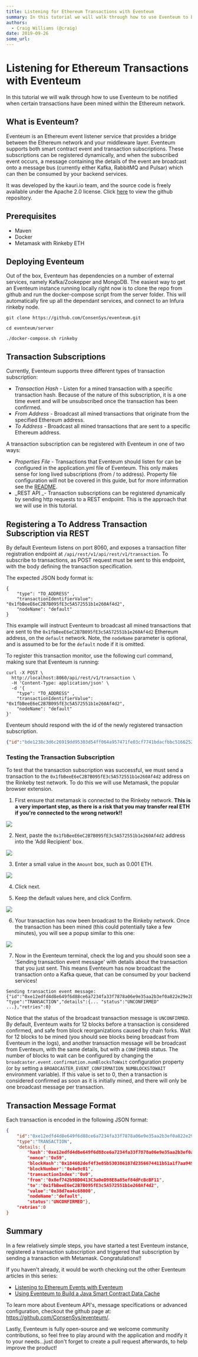 ```yaml
---
title: Listening for Ethereum Transactions with Eventeum
summary: In this tutorial we will walk through how to use Eventeum to be notified when certain transactions have been mined within the Ethereum network. What is Eventeum? Eventeum is an Ethereum event listener service that provides a bridge between the Ethereum network and your middleware layer. Eventeum supports both smart contract event and transaction subscriptions. These subscriptions can be registered dynamically, and when the subscribed event occurs, a message containing the details of the event ar
authors:
  - Craig Williams (@craig)
date: 2019-09-26
some_url: 
---
```


# Listening for Ethereum Transactions with Eventeum

In this tutorial we will walk through how to use Eventeum to be notified when certain transactions have been mined within the Ethereum network.

## What is Eventeum?
Eventeum is an Ethereum event listener service that provides a bridge between the Ethereum network and your middleware layer. Eventeum supports both smart contract event and transaction subscriptions.  These subscriptions can be registered dynamically, and when the subscribed event occurs, a message containing the details of the event are broadcast onto a message bus (currently either Kafka, RabbitMQ and Pulsar) which can then be consumed by your backend services.

It was developed by the kauri.io team, and the source code is freely available under the Apache 2.0 license.  Click [here](https://github.com/ConsenSys/eventeum/) to view the github repository.

## Prerequisites

- Maven
- Docker
- Metamask with Rinkeby ETH

## Deploying Eventeum
Out of the box, Eventeum has dependencies on a number of external services, namely Kafka/Zookepper and MongoDB.  The easiest way to get an Eventeum instance running locally right now is to clone the repo from github and run the docker-compose script from the server folder.  This will automatically fire up all the dependant services, and connect to an Infura rinkeby node.

`git clone https://github.com/ConsenSys/eventeum.git`

`cd eventeum/server`

`./docker-compose.sh rinkeby`

## Transaction Subscriptions

Currently, Eventeum supports three different types of transaction subscription:

- _Transaction Hash_ - Listen for a mined transaction with a specific transaction hash.  Because of the nature of this subscription, it is a one time event and will be unsubscribed once the transaction has been confirmed.
- _From Address_ - Broadcast all mined transactions that originate from the specified Ethereum address.
- _To Address_ - Broadcast all mined transactions that are sent to a specific Ethereum address.

A transaction subscription can be registered with Eventeum in one of two ways:

- _Properties File_ - Transactions that Eventeum should listen for can be configured in the application.yml file of Eventeum.  This only makes sense for long lived subscriptions (from / to address).  Property file configuration will not be covered in this guide, but for more information see the [README](https://github.com/ConsenSys/eventeum/#registering-a-transaction-monitor).
- _REST API _- Transaction subscriptions can be registered dynamically by sending http requests to a REST endpoint. This is the approach that we will use in this tutorial.

## Registering a To Address Transaction Subscription via REST

By default Eventeum listens on port 8060, and exposes a transaction filter registration endpoint at `/api/rest/v1/api/rest/v1/transaction`.  To subscribe to transactions, as POST request must be sent to this endpoint, with the body defining the transaction specification.

The expected JSON body format is:

```
{
	"type": "TO_ADDRESS" ,
	"transactionIdentifierValue": "0x1fbBeeE6eC2B7B095fE3c5A572551b1e260Af4d2",
	"nodeName": "default"
}
```

This example will instruct Eventeum to broadcast all mined transactions that are sent to the `0x1fbBeeE6eC2B7B095fE3c5A572551b1e260Af4d2` Ethereum address, on the `default` network.  Note, the `nodeName` parameter is optional, and is assumed to be for the `default` node if it is omitted.

To register this transaction monitor, use the following curl command, making sure that Eventeum is running:

```curl
curl -X POST \
  http://localhost:8060/api/rest/v1/transaction \
  -H 'Content-Type: application/json' \
  -d '{
	"type": "TO_ADDRESS" ,
	"transactionIdentifierValue": "0x1fbBeeE6eC2B7B095fE3c5A572551b1e260Af4d2",
	"nodeName": "default"
}'
```
Eventeum should respond with the id of the newly registered transaction subscription.

```json
{"id":"bde1238c3d6c26919dd95303d54ff064a957471fe03cf7741bdacfbbc5166252"}
```

### Testing the Transaction Subscription

To test that the transaction subscription was successful, we must send a transaction to the `0x1fbBeeE6eC2B7B095fE3c5A572551b1e260Af4d2` address on the Rinkeby test network.  To do this we will use Metamask, the popular browser extension.

1. First ensure that metamask is connected to the Rinkeby network.  **This is a very important step, as there is a risk that you may transfer real ETH if you're connected to the wrong network!!**

![](https://api.kauri.io:443/ipfs/QmdS4ckxBKfzCvHqUGzszJhQ7wNPs3LivBSNKC8CE5hivD)

2. Next, paste the `0x1fbBeeE6eC2B7B095fE3c5A572551b1e260Af4d2` address into the 'Add Recipient' box.

![](https://api.kauri.io:443/ipfs/QmYFzTiqAsorTpXeG233GTx3gYWaky6A7sp9tmG1qisEqQ)

3. Enter a small value in the `Amount` box, such as 0.001 ETH.

![](https://api.kauri.io:443/ipfs/Qmf7m7QF1Da3XN5eqKGsX4bEDGqCjz2Y3wUomJVhrQNbFG)

4. Click next.

5. Keep the default values here, and click Confirm.

![](https://api.kauri.io:443/ipfs/QmUN6t9SM98BUiNXizSdqPqHS3kjf2vzDnd1hH2XaCS7ja)

6. Your transaction has now been broadcast to the Rinkeby network.  Once the transaction has been mined (this could potentially take a few minutes), you will see a popup similar to this one:

![](https://api.kauri.io:443/ipfs/QmVdAozLhv8BjeJsYWwd2cXP4S8KfyWFCeGgLMBDwpjxQN)

7. Now in the Eventeum terminal, check the log and you should soon see a 'Sending transaction event message' with details about the transaction that you just sent.  This means Eventeum has now broadcast the transaction onto a Kafka queue, that can be consumed by your backend services!

```
Sending transaction event message: 
{"id":"0xe12edfd4d8e649f6d88ce6a7234fa33f7878a06e9e35aa2b3ef0a822e29e28a9",
"type":"TRANSACTION","details":{... "status":"UNCONFIRMED" ...},"retries":0}
```
Notice that the status of the broadcast transaction message is `UNCONFIRMED`.  By default, Eventeum waits for 12 blocks before a transaction is considered confirmed, and safe from block reorganizations caused by chain forks.  Wait for 12 blocks to be mined (you should see blocks being broadcast from Eventeum in the logs), and another transaction message will be broadcast from Eventeum, with the same details, but with a `CONFIRMED` status.  The number of blocks to wait can be configured by changing the `broadcaster.event.confirmation.numBlocksToWait` configuration property (or by setting a `BROADCASTER_EVENT_CONFIRMATION_NUMBLOCKSTOWAIT` environment variable).  If this value is set to 0, then a transaction is considered confirmed as soon as it is initially mined, and there will only be one broadcast message per transaction.

## Transaction Message Format

Each transaction is encoded in the following JSON format:
```json
{
    "id":"0xe12edfd4d8e649f6d88ce6a7234fa33f7878a06e9e35aa2b3ef0a822e29e28a9",
    "type":"TRANSACTION",
    "details: {
        "hash":"0xe12edfd4d8e649f6d88ce6a7234fa33f7878a06e9e35aa2b3ef0a822e29e28a9",
        "nonce":"0x59",
        "blockHash":"0x184682def4f3e85b530386187d2356674411b51a1f7aa949f4502e54f97c18de",
        "blockNumber":"0x4e9c01",
        "transactionIndex":"0x0",
        "from":"0x8ef742b9BD0413C3a0eD98E8a85ef84dFcBcBF11",
        "to":"0x1fbBeeE6eC2B7B095fE3c5A572551b1e260Af4d2",
        "value":"0x38d7ea4c68000",
        "nodeName":"default",
        "status":"UNCONFIRMED"},
    "retries":0
}
```

## Summary
In a few relatively simple steps, you have started a test Eventeum instance, registered a transaction subscription and triggered that subscription by sending a transaction with Metamask.  Congratulations!!

If you haven't already, it would be worth checking out the other Eventeum articles in this series:

- [Listening to Ethereum Events with Eventeum](https://kauri.io/article/90dc8d911f1c43008c7d0dfa20bde298/listening-to-ethereum-events-with-eventeum)
- [Using Eventeum to Build a Java Smart Contract Data Cache](https://kauri.io/article/fe81ee9612eb4e5a9ab72790ef24283d/using-eventeum-to-build-a-java-smart-contract-data-cache)

To learn more about Eventeum API's, message specifications or advanced configuration, checkout the github page at: https://github.com/ConsenSys/eventeum/.

Lastly, Eventeum is fully open-source and we welcome community contributions, so feel free to play around with the application and modify it to your needs…just don't forget to create a pull request afterwards, to help improve the product!


